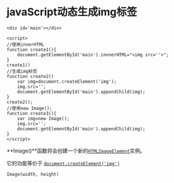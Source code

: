 # javaScript动态生成img标签

```
<div id='main'></div>

<script>
//使用innerHTML
function create1(){
    document.getElementById('main').innnerHTML="<img src=''>";
}
create1()
//生成img标签
function create2()
    var img=document.createElement('img');
    img.src='';
    document.getElementById('main').appendChild(img);
}
create2();
//使用new Image();
function create3(){
    var img=new Image();
    img.src='';
    document.getElementById('main').appendChild(img);
}
</script>
```

**Image()**函数将会创建一个新的[`HTMLImageElement`](https://developer.mozilla.org/zh-CN/docs/Web/API/HTMLImageElement)实例。

它的功能等价于 [`document.createElement('img')`](https://developer.mozilla.org/zh-CN/docs/Web/API/Document/createElement)

```
Image(width, height)
```

